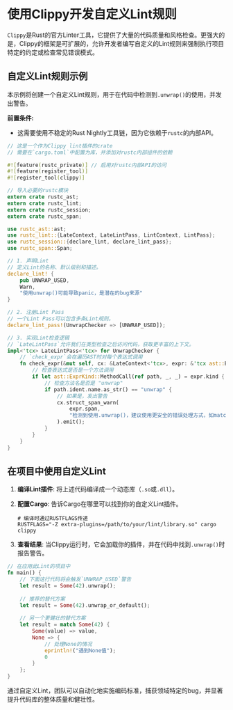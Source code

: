 # 使用Clippy开发自定义Lint规则

`Clippy`是Rust的官方Linter工具，它提供了大量的代码质量和风格检查。更强大的是，Clippy的框架是可扩展的，允许开发者编写自定义的Lint规则来强制执行项目特定的约定或检查常见错误模式。

## 自定义Lint规则示例

本示例将创建一个自定义Lint规则，用于在代码中检测到`.unwrap()`的使用，并发出警告。

**前置条件:**

- 这需要使用不稳定的Rust Nightly工具链，因为它依赖于`rustc`的内部API。

```rust
// 这是一个作为Clippy lint插件的crate
// 需要在`cargo.toml`中配置为库，并添加对rustc内部组件的依赖

#![feature(rustc_private)] // 启用对rustc内部API的访问
#![feature(register_tool)]
#![register_tool(clippy)]

// 导入必要的rustc模块
extern crate rustc_ast;
extern crate rustc_lint;
extern crate rustc_session;
extern crate rustc_span;

use rustc_ast::ast;
use rustc_lint::{LateContext, LateLintPass, LintContext, LintPass};
use rustc_session::{declare_lint, declare_lint_pass};
use rustc_span::Span;

// 1. 声明Lint
// 定义Lint的名称、默认级别和描述。
declare_lint! {
    pub UNWRAP_USED,
    Warn,
    "使用unwrap()可能导致panic，是潜在的bug来源"
}

// 2. 注册Lint Pass
// 一个Lint Pass可以包含多条Lint规则。
declare_lint_pass!(UnwrapChecker => [UNWRAP_USED]);

// 3. 实现Lint检查逻辑
// `LateLintPass`允许我们在类型检查之后访问代码，获取更丰富的上下文。
impl<'tcx> LateLintPass<'tcx> for UnwrapChecker {
    // `check_expr`会在遍历AST时对每个表达式调用
    fn check_expr(&mut self, cx: &LateContext<'tcx>, expr: &'tcx ast::Expr) {
        // 检查表达式是否是一个方法调用
        if let ast::ExprKind::MethodCall(ref path, _, _) = expr.kind {
            // 检查方法名是否是 "unwrap"
            if path.ident.name.as_str() == "unwrap" {
                // 如果是，发出警告
                cx.struct_span_warn(
                    expr.span,
                    "检测到使用.unwrap()，建议使用更安全的错误处理方式，如match或if let",
                ).emit();
            }
        }
    }
}
```

## 在项目中使用自定义Lint

1. **编译Lint插件**: 将上述代码编译成一个动态库（`.so`或`.dll`）。
2. **配置Cargo**: 告诉Cargo在哪里可以找到你的自定义Lint插件。

    ```shell
    # 编译时通过RUSTFLAGS传递
    RUSTFLAGS="-Z extra-plugins=/path/to/your/lint/library.so" cargo clippy
    ```

3. **查看结果**: 当Clippy运行时，它会加载你的插件，并在代码中找到`.unwrap()`时报告警告。

```rust
// 在应用此Lint的项目中
fn main() {
    // 下面这行代码将会触发`UNWRAP_USED`警告
    let result = Some(42).unwrap();
    
    // 推荐的替代方案
    let result = Some(42).unwrap_or_default();
    
    // 另一个更健壮的替代方案
    let result = match Some(42) {
        Some(value) => value,
        None => {
            // 处理None的情况
            eprintln!("遇到None值");
            0 
        }
    };
}

```

通过自定义Lint，团队可以自动化地实施编码标准，捕获领域特定的bug，并显著提升代码库的整体质量和健壮性。
